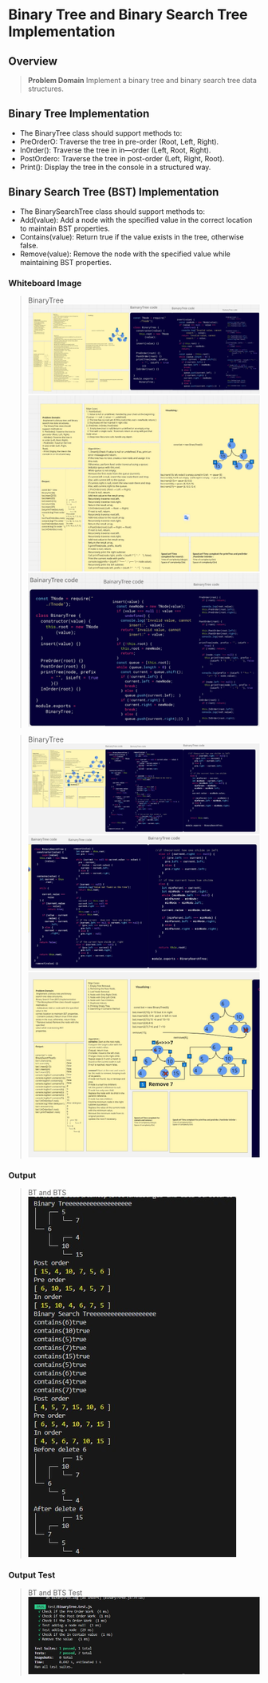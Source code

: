 # Binary Tree and Binary Search Tree Implementation


## Overview      
> **Problem Domain**
Implement a binary tree and binary search tree data structures.
## Binary Tree Implementation
- The BinaryTree class should support methods to:
- PreOrderO: Traverse the tree in pre-order (Root, Left, Right).
- ln0rder(): Traverse the tree in in—order (Left, Root, Right).
- PostOrdero: Traverse the tree in post-order (Left, Right, Root).
- Print(): Display the tree in the console in a structured way.
## Binary Search Tree (BST) Implementation
- The BinarySearchTree class should support methods to:
- Add(value): Add a node with the specified value in the correct location to maintain BST properties.
- Contains(value): Return true if the value exists in the tree, otherwise false.
- Remove(value): Remove the node with the specified value while maintaining BST properties.
### Whiteboard Image

> BinaryTree 
![BinaryTree ](./image/BainaryTreeAll.jpg)
![BinaryTree ](./image/BainaryTreeLeft.jpg)
![BinaryTree ](./image/BainaryTreeCode.jpg)

> BinaryTree 
![BinarySearchTree ](./image/BinarySearchTree.jpg)
![BinarySearchTree ](./image/BinarySTC.jpg)
![BinarySearchTree ](./image/BinarySTleft.jpg)




### Output  

>  BT and BTS
![  BT and BTS](./image/OutPut.jpg)
### Output   Test

>  BT and BTS Test 
![  BT and BTS](./image/OutPutTest.jpg)

